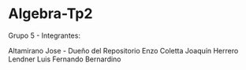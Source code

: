 # Algebra-Tp2
Grupo 5 - Integrantes:

Altamirano Jose - Dueño del Repositorio
Enzo Coletta
Joaquín Herrero Lendner
Luis Fernando Bernardino
